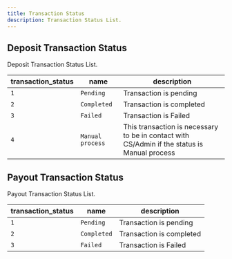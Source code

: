 ```yaml
---
title: Transaction Status
description: Transaction Status List.
---
```


## Deposit Transaction Status

Deposit Transaction Status List.

| transaction_status | name             | description                                                                                  |
| ------------------ | ---------------- | -------------------------------------------------------------------------------------------- |
| `1`                | `Pending`        | Transaction is pending                                                                       |
| `2`                | `Completed`      | Transaction is completed                                                                     |
| `3`                | `Failed`         | Transaction is Failed                                                                        |
| `4`                | `Manual process` | This transaction is necessary to be in contact with CS/Admin if the status is Manual process |


## Payout Transaction Status

Payout Transaction Status List.

| transaction_status | name        | description              |
| ------------------ | ----------- | ------------------------ |
| `1`                | `Pending`   | Transaction is pending   |
| `2`                | `Completed` | Transaction is completed |
| `3`                | `Failed`    | Transaction is Failed    |


